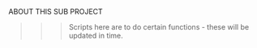 ABOUT THIS SUB PROJECT

>>> Scripts here are to do certain functions - these will be updated in time.
